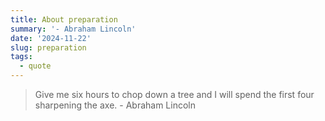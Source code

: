 ```yaml
---
title: About preparation
summary: '- Abraham Lincoln'
date: '2024-11-22'
slug: preparation
tags:
  - quote
---
```


> Give me six hours to chop down a tree and I will spend the first four sharpening the axe. - Abraham Lincoln
